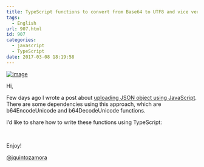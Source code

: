 ```yaml
---
title: TypeScript functions to convert from Base64 to UTF8 and vice versa
tags:
  - English
url: 907.html
id: 907
categories:
  - javascript
  - TypeScript
date: 2017-03-08 18:19:58
---
```


[![image](https://blog.josequinto.com/wp-content/uploads/2017/03/image_thumb-1.png "image")](https://blog.josequinto.com/wp-content/uploads/2017/03/image-1.png)

Hi, 

Few days ago I wrote a post about [uploading JSON object using JavaScript](https://blog.josequinto.com/2017/03/03/upload-json-object-as-a-file-into-office-365-using-javascript-jsom/). There are some dependencies using this approach, which are b64EncodeUnicode and b64DecodeUnicode functions.

I’d like to share how to write these functions using TypeScript:
<script src="https://gist.github.com/jquintozamora/e40dd700df79e8e68a8becb5dee68154.js"></script> 

&nbsp;

Enjoy!

[@jquintozamora](https://github.com/jquintozamora)